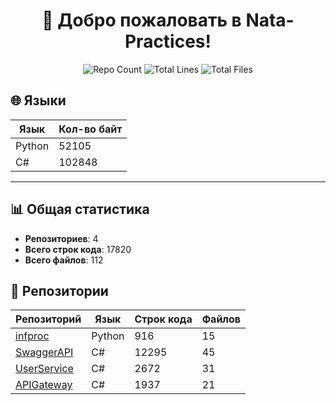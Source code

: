 
<h1 align="center">👋 Добро пожаловать в <strong>Nata-Practices</strong>!</h1>

<p align="center">
  <img src="https://img.shields.io/badge/Репозиториев-4-blue?style=for-the-badge" alt="Repo Count" />
  <img src="https://img.shields.io/badge/Строк кода-17820-brightgreen?style=for-the-badge" alt="Total Lines" />
  <img src="https://img.shields.io/badge/Файлов-112-yellow?style=for-the-badge" alt="Total Files" />
</p>

## 🌐 Языки
| Язык | Кол-во байт |
|------|------------|
| Python | 52105 |
| C# | 102848 |

<hr/>

## 📊 Общая статистика
- **Репозиториев**: 4
- **Всего строк кода**: 17820
- **Всего файлов**: 112

## 📂 Репозитории
| Репозиторий | Язык | Строк кода | Файлов |
|-------------|------|------------|--------|
| [infproc](https://github.com/Nata-Practices/infproc) | Python | 916 | 15 |
| [SwaggerAPI](https://github.com/Nata-Practices/SwaggerAPI) | C# | 12295 | 45 |
| [UserService](https://github.com/Nata-Practices/UserService) | C# | 2672 | 31 |
| [APIGateway](https://github.com/Nata-Practices/APIGateway) | C# | 1937 | 21 |
